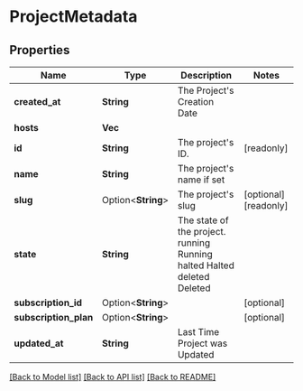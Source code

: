 # ProjectMetadata

## Properties

Name | Type | Description | Notes
------------ | ------------- | ------------- | -------------
**created_at** | **String** | The Project's Creation Date | 
**hosts** | **Vec<String>** |  | 
**id** | **String** | The project's ID. | [readonly]
**name** | **String** | The project's name if set | 
**slug** | Option<**String**> | The project's slug | [optional][readonly]
**state** | **String** | The state of the project. running Running halted Halted deleted Deleted | 
**subscription_id** | Option<**String**> |  | [optional]
**subscription_plan** | Option<**String**> |  | [optional]
**updated_at** | **String** | Last Time Project was Updated | 

[[Back to Model list]](../README.md#documentation-for-models) [[Back to API list]](../README.md#documentation-for-api-endpoints) [[Back to README]](../README.md)


